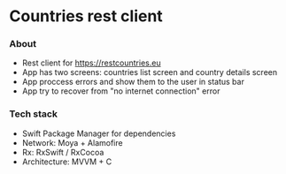# Countries rest client
### About

- Rest client for https://restcountries.eu
- App has two screens: countries list screen and country details screen
- App proccess errors and show them to the user in status bar
- App try to recover from "no internet connection" error

### Tech stack

- Swift Package Manager for dependencies
- Network: Moya + Alamofire
- Rx: RxSwift / RxCocoa
- Architecture: MVVM + C
